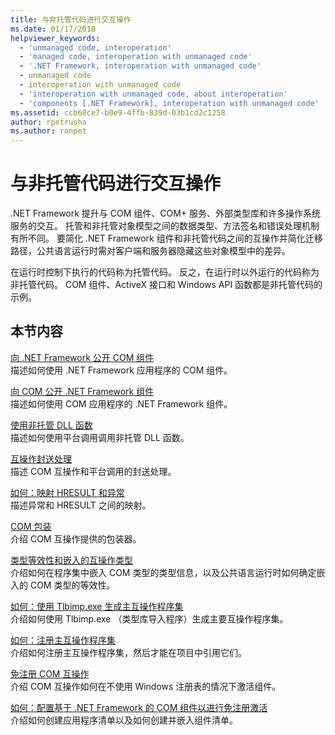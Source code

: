 ```yaml
---
title: 与非托管代码进行交互操作
ms.date: 01/17/2018
helpviewer_keywords:
  - 'unmanaged code, interoperation'
  - 'managed code, interoperation with unmanaged code'
  - '.NET Framework, interoperation with unmanaged code'
  - unmanaged code
  - interoperation with unmanaged code
  - 'interoperation with unmanaged code, about interoperation'
  - 'components [.NET Framework], interoperation with unmanaged code'
ms.assetid: ccb68ce7-b0e9-4ffb-839d-03b1cd2c1258
author: rpetrusha
ms.author: ronpet
---
```

# <a name="interoperating-with-unmanaged-code"></a>与非托管代码进行交互操作

.NET Framework 提升与 COM 组件、COM+ 服务、外部类型库和许多操作系统服务的交互。 托管和非托管对象模型之间的数据类型、方法签名和错误处理机制有所不同。 要简化 .NET Framework 组件和非托管代码之间的互操作并简化迁移路径，公共语言运行时需对客户端和服务器隐藏这些对象模型中的差异。

在运行时控制下执行的代码称为托管代码。 反之，在运行时以外运行的代码称为非托管代码。 COM 组件、ActiveX 接口和 Windows API 函数都是非托管代码的示例。

## <a name="in-this-section"></a>本节内容

[向 .NET Framework 公开 COM 组件](exposing-com-components.md)  
描述如何使用 .NET Framework 应用程序的 COM 组件。

[向 COM 公开 .NET Framework 组件](exposing-dotnet-components-to-com.md)  
描述如何使用 COM 应用程序的 .NET Framework 组件。

[使用非托管 DLL 函数](consuming-unmanaged-dll-functions.md)  
描述如何使用平台调用调用非托管 DLL 函数。

[互操作封送处理](interop-marshaling.md)  
描述 COM 互操作和平台调用的封送处理。

[如何：映射 HRESULT 和异常](how-to-map-hresults-and-exceptions.md)  
描述异常和 HRESULT 之间的映射。

[COM 包装](com-wrappers.md)  
介绍 COM 互操作提供的包装器。

[类型等效性和嵌入的互操作类型](type-equivalence-and-embedded-interop-types.md)  
介绍如何在程序集中嵌入 COM 类型的类型信息，以及公共语言运行时如何确定嵌入的 COM 类型的等效性。

[如何：使用 Tlbimp.exe 生成主互操作程序集](how-to-generate-primary-interop-assemblies-using-tlbimp-exe.md)  
介绍如何使用 Tlbimp.exe （类型库导入程序）生成主要互操作程序集。

[如何：注册主互操作程序集](how-to-register-primary-interop-assemblies.md)  
介绍如何注册主互操作程序集，然后才能在项目中引用它们。

[免注册 COM 互操作](registration-free-com-interop.md)  
介绍 COM 互操作如何在不使用 Windows 注册表的情况下激活组件。

[如何：配置基于 .NET Framework 的 COM 组件以进行免注册激活](configure-net-framework-based-com-components-for-reg.md)  
介绍如何创建应用程序清单以及如何创建并嵌入组件清单。
